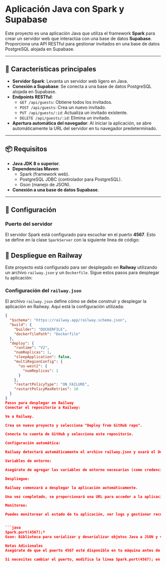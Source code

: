 # Aplicación Java con Spark y Supabase

Este proyecto es una aplicación Java que utiliza el framework **Spark** para crear un servidor web que interactúa con una base de datos **Supabase**. Proporciona una API RESTful para gestionar invitados en una base de datos PostgreSQL alojada en Supabase.

---

## 🚀 Características principales

- **Servidor Spark**: Levanta un servidor web ligero en Java.
- **Conexión a Supabase**: Se conecta a una base de datos PostgreSQL alojada en Supabase.
- **Endpoints RESTful**:
  - `GET /api/guests`: Obtiene todos los invitados.
  - `POST /api/guests`: Crea un nuevo invitado.
  - `PUT /api/guests/:id`: Actualiza un invitado existente.
  - `DELETE /api/guests/:id`: Elimina un invitado.
- **Apertura automática del navegador**: Al iniciar la aplicación, se abre automáticamente la URL del servidor en tu navegador predeterminado.

---

## 📦 Requisitos

- **Java JDK 8 o superior**.
- **Dependencias Maven**:
  - Spark (framework web).
  - PostgreSQL JDBC (controlador para PostgreSQL).
  - Gson (manejo de JSON).
- **Conexión a una base de datos Supabase**.

---

## 🔧 Configuración

### Puerto del servidor

El servidor Spark está configurado para escuchar en el puerto **4567**. Esto se define en la clase `SparkServer` con la siguiente línea de código:

## 🚀 Despliegue en Railway

Este proyecto está configurado para ser desplegado en **Railway** utilizando un archivo `railway.json` y un `Dockerfile`. Sigue estos pasos para desplegar tu aplicación:

### Configuración del `railway.json`

El archivo `railway.json` define cómo se debe construir y desplegar la aplicación en Railway. Aquí está la configuración utilizada:

```json
{
  "$schema": "https://railway.app/railway.schema.json",
  "build": {
    "builder": "DOCKERFILE",
    "dockerfilePath": "Dockerfile"
  },
  "deploy": {
    "runtime": "V2",
    "numReplicas": 1,
    "sleepApplication": false,
    "multiRegionConfig": {
      "us-west2": {
        "numReplicas": 1
      }
    },
    "restartPolicyType": "ON_FAILURE",
    "restartPolicyMaxRetries": 10
  }
}
Pasos para desplegar en Railway
Conectar el repositorio a Railway:

Ve a Railway.

Crea un nuevo proyecto y selecciona "Deploy from GitHub repo".

Conecta tu cuenta de GitHub y selecciona este repositorio.

Configuración automática:

Railway detectará automáticamente el archivo railway.json y usará el Dockerfile para construir la aplicación.

Variables de entorno:

Asegúrate de agregar las variables de entorno necesarias (como credenciales de base de datos) en la pestaña "Variables" del proyecto en Railway.

Despliegue:

Railway comenzará a desplegar la aplicación automáticamente.

Una vez completado, se proporcionará una URL para acceder a la aplicación.

Monitoreo:

Puedes monitorear el estado de tu aplicación, ver logs y gestionar recursos desde el panel de control de Railway.


```java
Spark.port(4567);º
Gson: Biblioteca para serializar y deserializar objetos Java a JSON y viceversa.

Notas Adicionales
Asegúrate de que el puerto 4567 esté disponible en tu máquina antes de ejecutar la aplicación.

Si necesitas cambiar el puerto, modifica la línea Spark.port(4567); en la clase SparkServer y asegúrate de actualizar cualquier referencia a http://localhost:4567 en tu código.

